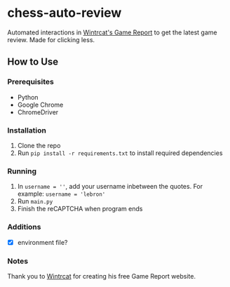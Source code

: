# chess-auto-review
 
Automated interactions in [Wintrcat's Game Report](https://chess.wintrcat.uk/) to get the latest game review. Made for clicking less.

## How to Use
### Prerequisites
- Python 
- Google Chrome
- ChromeDriver

### Installation
1. Clone the repo
2. Run `pip install -r requirements.txt` to install required dependencies

### Running 
1. In `username = ''`, add your username inbetween the quotes. For example: `username = 'lebron'`
2. Run `main.py`
3. Finish the reCAPTCHA when program ends

### Additions
- [x] environment file? 

### Notes
Thank you to [Wintrcat](https://github.com/WintrCat) for creating his free Game Report website.